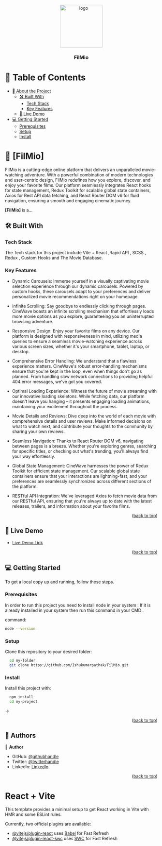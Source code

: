 <a name="readme-top"></a>



<div align="center">
  
  <img src="FilMi![FilMio-logo](https://github.com/Ishukumarpathak/FilMio/assets/77011944/7339088d-478e-4c2c-b67a-7626d452920e)
o-logo.png" alt="logo" width="140"  height="auto" />
  <br/>

  <h3><b> FilMio </b></h3>

</div>

<!-- TABLE OF CONTENTS -->

# 📗 Table of Contents

- [📖 About the Project](#about-project)
  - [🛠 Built With](#built-with)
    - [Tech Stack](#tech-stack)
    - [Key Features](#key-features)
  - [🚀 Live Demo](#live-demo)
- [💻 Getting Started](#getting-started)
  - [Prerequisites](#prerequisites)
  - [Setup](#setup)
  - [Install](#install)

<!-- PROJECT DESCRIPTION -->

# 📖 [FilMio] <a name="about-project"></a>

FilMio is a cutting-edge online platform that delivers an unparalleled movie-watching adventure. With a powerful combination of modern technologies and user-centric design, FilMio redefines how you explore, discover, and enjoy your favorite films. Our platform seamlessly integrates React hooks for state management, Redux Toolkit for scalable global state containers, Axios for Rest API data fetching, and React Router DOM v6 for fluid navigation, ensuring a smooth and engaging cinematic journey.

**[FilMio]** is a...

## 🛠 Built With <a name="built-with"></a>

### Tech Stack <a name="tech-stack"></a>

The Tech stack for this project include Vite + React ,Rapid API , SCSS , Redux , Custom Hooks and The Movie Database.
<!--
<details>
  <summary>Client</summary>
  <ul>
    <li><a href="https://reactjs.org/">React.js</a></li>
  </ul>
</details>

<details>
  <summary>Server</summary>
  <ul>
    <li><a href="https://expressjs.com/">Express.js</a></li>
  </ul>
</details>

<details>
<summary>Database</summary>
  <ul>
    <li><a href="https://www.postgresql.org/">PostgreSQL</a></li>
  </ul>
</details>

->


<!-- Features -->

### Key Features <a name="key-features"></a>


-  Dynamic Carousels: Immerse yourself in a visually captivating movie selection experience through our dynamic carousels. Powered by custom hooks, these carousels adapt to your preferences and deliver personalized movie recommendations right on your homepage.
- Infinite Scrolling: Say goodbye to endlessly clicking through pages. CineWave boasts an infinite scrolling mechanism that effortlessly loads more movie options as you explore, guaranteeing you an uninterrupted browsing adventure.

- Responsive Design: Enjoy your favorite films on any device. Our platform is designed with responsiveness in mind, utilizing media queries to ensure a seamless movie-watching experience across various screen sizes, whether it's your smartphone, tablet, laptop, or desktop.

- Comprehensive Error Handling: We understand that a flawless experience matters. CineWave's robust error-handling mechanisms ensure that you're kept in the loop, even when things don't go as planned. From handling slow network connections to providing helpful 404 error messages, we've got you covered.

- Optimal Loading Experience: Witness the future of movie streaming with our innovative loading skeletons. While fetching data, our platform doesn't leave you hanging – it presents engaging loading animations, maintaining your excitement throughout the process.

- Movie Details and Reviews: Dive deep into the world of each movie with comprehensive details and user reviews. Make informed decisions on what to watch next, and contribute your thoughts to the community by sharing your own reviews.

- Seamless Navigation: Thanks to React Router DOM v6, navigating between pages is a breeze. Whether you're exploring genres, searching for specific titles, or checking out what's trending, you'll always find your way effortlessly.

- Global State Management: CineWave harnesses the power of Redux Toolkit for efficient state management. Our scalable global state containers ensure that your interactions are lightning-fast, and your preferences are seamlessly synchronized across different sections of the platform.

- RESTful API Integration: We've leveraged Axios to fetch movie data from our RESTful API, ensuring that you're always up to date with the latest releases, trailers, and information about your favorite films.

<p align="right">(<a href="#readme-top">back to top</a>)</p>

<!-- LIVE DEMO -->

## 🚀 Live Demo <a name="live-demo"></a>



- [Live Demo Link](https://google.com)

<p align="right">(<a href="#readme-top">back to top</a>)</p>

<!-- GETTING STARTED -->

## 💻 Getting Started <a name="getting-started"></a>



To get a local copy up and running, follow these steps.

### Prerequisites

In order to run this project you need to install node in your system :
If it is already installed in your system then run this command in your CMD .

 command: 

```sh
node --version

```
 

### Setup

Clone this repository to your desired folder:



```sh
  cd my-folder
  git clone https://github.com/Ishukumarpathak/FilMio.git
```


### Install

Install this project with:


```sh
  npm install
  cd my-project
```

<!--
### Usage

To run the project, execute the following command:
<!--
Example command:

```sh
 npm run dev
```
--->

<!--### Run tests

To run tests, run the following command:

<!--
Example command:

```sh
  bin/rails test test/models/article_test.rb
```

### Deployment

You can deploy this project using:

<!--
Example:

```sh

```
 -->->





<p align="right">(<a href="#readme-top">back to top</a>)</p>

<!-- AUTHORS -->

## 👥 Authors <a name="authors"></a>


👤 **Author**

- GitHub: [@githubhandle](https://github.com/Ishukumarpathak)
- Twitter: [@twitterhandle](https://twitter.com/ishu__pathak)
- LinkedIn: [LinkedIn](https://www.linkedin.com/in/ishu-pathak/)


<p align="right">(<a href="#readme-top">back to top</a>)</p>

<!-- FUTURE FEATURES 

## 🔭 Future Features <a name="future-features"></a>

> Describe 1 - 3 features you will add to the project.

- [ ] **[new_feature_1]**
- [ ] **[new_feature_2]**
- [ ] **[new_feature_3]**

<p align="right">(<a href="#readme-top">back to top</a>)</p>
-->

<!-- CONTRIBUTING 

## 🤝 Contributing <a name="contributing"></a>

Contributions, issues, and feature requests are welcome!

Feel free to check the [issues page](../../issues/).

<p align="right">(<a href="#readme-top">back to top</a>)</p>

-->



<!-- SUPPORT

## ⭐️ Show your support <a name="support"></a>

> Write a message to encourage readers to support your project

If you like this project...

<p align="right">(<a href="#readme-top">back to top</a>)</p>

-->

<!-- ACKNOWLEDGEMENTS 

## 🙏 Acknowledgments <a name="acknowledgements"></a>

> Give credit to everyone who inspired your codebase.

I would like to thank...

<p align="right">(<a href="#readme-top">back to top</a>)</p>
-->

<!-- FAQ (optional) 

## ❓ FAQ (OPTIONAL) <a name="faq"></a>

> Add at least 2 questions new developers would ask when they decide to use your project.

- **[Question_1]**

  - [Answer_1]

- **[Question_2]**

  - [Answer_2]

<p align="right">(<a href="#readme-top">back to top</a>)</p>
-->

<!-- LICENSE 

## 📝 License <a name="license"></a>

This project is [MIT](./LICENSE) licensed.

_NOTE: we recommend using the [MIT license](https://choosealicense.com/licenses/mit/) - you can set it up quickly by [using templates available on GitHub](https://docs.github.com/en/communities/setting-up-your-project-for-healthy-contributions/adding-a-license-to-a-repository). You can also use [any other license](https://choosealicense.com/licenses/) if you wish._

<p align="right">(<a href="#readme-top">back to top</a>)</p>

-->





























































# React + Vite

This template provides a minimal setup to get React working in Vite with HMR and some ESLint rules.

Currently, two official plugins are available:

- [@vitejs/plugin-react](https://github.com/vitejs/vite-plugin-react/blob/main/packages/plugin-react/README.md) uses [Babel](https://babeljs.io/) for Fast Refresh
- [@vitejs/plugin-react-swc](https://github.com/vitejs/vite-plugin-react-swc) uses [SWC](https://swc.rs/) for Fast Refresh
